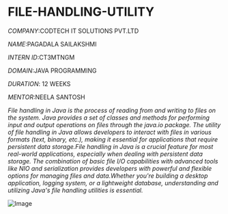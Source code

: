 # FILE-HANDLING-UTILITY

*COMPANY*:CODTECH IT SOLUTIONS PVT.LTD

*NAME*:PAGADALA SAILAKSHMI

*INTERN ID*:CT3MTNGM

*DOMAIN*:JAVA PROGRAMMING

*DURATION*: 12 WEEKS

*MENTOR*:NEELA SANTOSH

*File handling in Java is the process of reading from and writing to files on the system. Java provides a set of classes and methods for performing input and output operations on files through the java.io package. The utility of file handling in Java allows developers to interact with files in various formats (text, binary, etc.), making it essential for applications that require persistent data storage.File handling in Java is a crucial feature for most real-world applications, especially when dealing with persistent data storage. The combination of basic file I/O capabilities with advanced tools like NIO and serialization provides developers with powerful and flexible options for managing files and data.Whether you're building a desktop application, logging system, or a lightweight database, understanding and utilizing Java's file handling utilities is essential.*

![Image](https://github.com/user-attachments/assets/e68dd5af-cec1-4b06-b780-bc352c188938)
